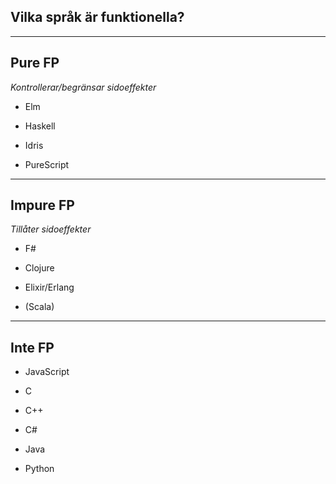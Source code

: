 ## Vilka språk är funktionella?

---

## Pure FP

*Kontrollerar/begränsar sidoeffekter*

- Elm

- Haskell

- Idris

- PureScript

---

## Impure FP

*Tillåter sidoeffekter*

- F#

- Clojure

- Elixir/Erlang

- (Scala)

---

## Inte FP

- JavaScript

- C

- C++

- C#

- Java

- Python